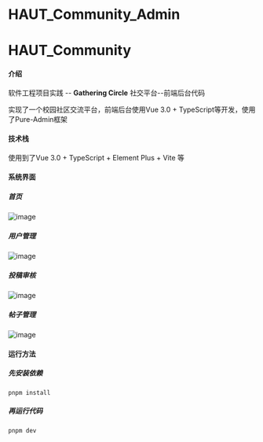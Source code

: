 # HAUT_Community_Admin

# HAUT_Community

#### 介绍

软件工程项目实践 -- **Gathering Circle** 社交平台--前端后台代码

实现了一个校园社区交流平台，前端后台使用Vue 3.0 + TypeScript等开发，使用了Pure-Admin框架

#### 技术栈

使用到了Vue 3.0 + TypeScript + Element Plus + Vite 等

#### 系统界面

##### 首页
![image](https://github.com/Ephemeral2333/HAUT_Community_Admin/assets/88269111/c17f825d-9173-4b9f-9056-cee60707396f)

##### 用户管理
![image](https://github.com/Ephemeral2333/HAUT_Community_Admin/assets/88269111/a345cb77-fdb5-45b0-a185-4125610adb77)

##### 投稿审核
![image](https://github.com/Ephemeral2333/HAUT_Community_Admin/assets/88269111/ae7925a0-977b-44c9-9641-a97d7f2aa2f7)

##### 帖子管理
![image](https://github.com/Ephemeral2333/HAUT_Community_Admin/assets/88269111/44f3087c-0c57-4d99-9f5f-a6eaf7e98391)


#### 运行方法

##### 先安装依赖

```
pnpm install
```

##### 再运行代码

```
pnpm dev
```
